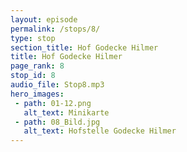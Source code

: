 ```yaml
---
layout: episode
permalink: /stops/8/
type: stop
section_title: Hof Godecke Hilmer
title: Hof Godecke Hilmer
page_rank: 8
stop_id: 8
audio_file: Stop8.mp3
hero_images:
 - path: 01-12.png
   alt_text: Minikarte
 - path: 08_Bild.jpg
   alt_text: Hofstelle Godecke Hilmer
---
```

